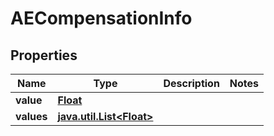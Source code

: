 # AECompensationInfo

## Properties
Name | Type | Description | Notes
------------ | ------------- | ------------- | -------------
**value** | [**Float**](Float.md) |  | 
**values** | [**java.util.List&lt;Float&gt;**](Float.md) |  | 
